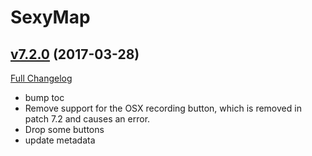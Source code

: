 # SexyMap

## [v7.2.0](https://github.com/funkydude/SexyMap/tree/v7.2.0) (2017-03-28) [](#top)
[Full Changelog](https://github.com/funkydude/SexyMap/compare/v7.1.1...v7.2.0)

- bump toc  
- Remove support for the OSX recording button, which is removed in patch 7.2 and causes an error.  
- Drop some buttons  
- update metadata  
